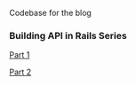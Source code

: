 Codebase for the blog
### Building API in Rails Series

[Part 1](https://developerblogs.github.io/blogs/rails_api_series/01)

[Part 2](https://developerblogs.github.io/blogs/rails_api_series/02)
